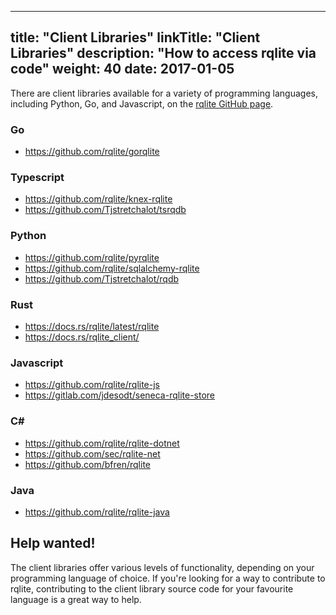 
---
title: "Client Libraries"
linkTitle: "Client Libraries"
description: "How to access rqlite via code"
weight: 40
date: 2017-01-05
---
There are client libraries available for a variety of programming languages, including Python, Go, and Javascript, on the [rqlite GitHub page](https://github.com/rqlite).

### Go
- https://github.com/rqlite/gorqlite

### Typescript
- https://github.com/rqlite/knex-rqlite
- https://github.com/Tjstretchalot/tsrqdb

### Python
- https://github.com/rqlite/pyrqlite
- https://github.com/rqlite/sqlalchemy-rqlite
- https://github.com/Tjstretchalot/rqdb

### Rust
- https://docs.rs/rqlite/latest/rqlite
- https://docs.rs/rqlite_client/

### Javascript
- https://github.com/rqlite/rqlite-js
- https://gitlab.com/jdesodt/seneca-rqlite-store

### C#
- https://github.com/rqlite/rqlite-dotnet
- https://github.com/sec/rqlite-net
- https://github.com/bfren/rqlite

### Java
- https://github.com/rqlite/rqlite-java

## Help wanted!
The client libraries offer various levels of functionality, depending on your programming language of choice. If you're looking for a way to contribute to rqlite, contributing to the client library source code for your favourite language is a great way to help. 
